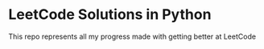 # LeetCode Solutions in Python

This repo represents all my progress made with getting better at LeetCode
